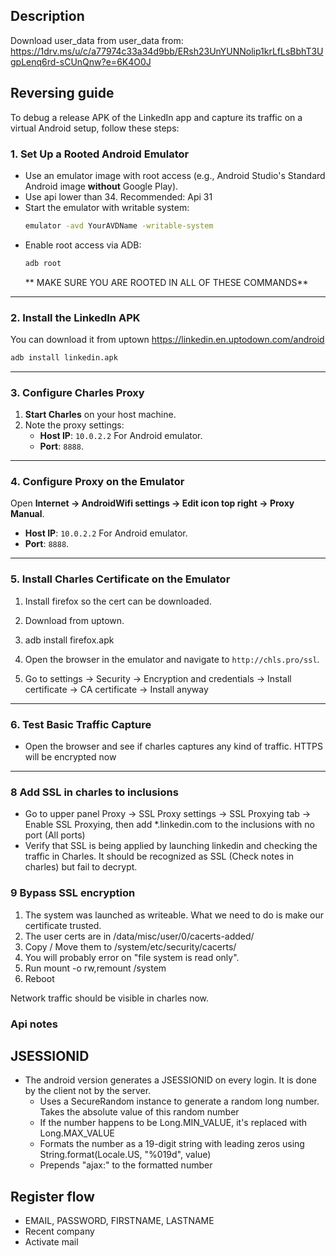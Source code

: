 ## Description

Download user_data from user_data from:
https://1drv.ms/u/c/a77974c33a34d9bb/ERsh23UnYUNNolip1krLfLsBbhT3UgpLenq6rd-sCUnQnw?e=6K4O0J

## Reversing guide

To debug a release APK of the LinkedIn app and capture its traffic on a virtual Android setup, follow these steps:

### **1. Set Up a Rooted Android Emulator**

- Use an emulator image with root access (e.g., Android Studio's Standard Android image **without** Google Play).
- Use api lower than 34. Recommended: Api 31
- Start the emulator with writable system:
  ```bash
  emulator -avd YourAVDName -writable-system
  ```
- Enable root access via ADB:
  ```bash
  adb root
  ```
  ** MAKE SURE YOU ARE ROOTED IN ALL OF THESE COMMANDS**

---

### **2. Install the LinkedIn APK**

You can download it from uptown
https://linkedin.en.uptodown.com/android

```bash
adb install linkedin.apk
```

---

### **3. Configure Charles Proxy**

1. **Start Charles** on your host machine.
2. Note the proxy settings:
    - **Host IP**: `10.0.2.2`  For Android emulator.
    - **Port**: `8888`.

---

### **4. Configure Proxy on the Emulator**

Open **Internet -> AndroidWifi settings -> Edit icon top right -> Proxy Manual**.

- **Host IP**: `10.0.2.2`  For Android emulator.
- **Port**: `8888`.

---

### **5. Install Charles Certificate on the Emulator**

1. Install firefox so the cert can be downloaded.
2. Download from uptown.
3. adb install firefox.apk

4. Open the browser in the emulator and navigate to `http://chls.pro/ssl`.
5. Go to settings -> Security -> Encryption and credentials -> Install certificate -> CA certificate -> Install anyway

---

### **6. Test Basic Traffic Capture**

- Open the browser and see if charles captures any kind of traffic. HTTPS will be encrypted now

---

### **8 Add SSL in charles to inclusions**

- Go to upper panel Proxy -> SSL Proxy settings -> SSL Proxying tab -> Enable SSL Proxying, then add *.linkedin.com to
  the inclusions with no port (All ports)
- Verify that SSL is being applied by launching linkedin and checking the traffic in Charles. It should be recognized as
  SSL (Check notes in charles) but fail to decrypt.

### **9 Bypass SSL encryption**

1. The system was launched as writeable. What we need to do is make our certificate trusted.
2. The user certs are in /data/misc/user/0/cacerts-added/
3. Copy / Move them to /system/etc/security/cacerts/
4. You will probably error on "file system is read only".
5. Run mount -o rw,remount /system
6. Reboot

Network traffic should be visible in charles now.

### Api notes

## JSESSIONID

- The android version generates a JSESSIONID on every login. It is done by the client not by the server.
    - Uses a SecureRandom instance to generate a random long number. Takes the absolute value of this random number
    - If the number happens to be Long.MIN_VALUE, it's replaced with Long.MAX_VALUE
    - Formats the number as a 19-digit string with leading zeros using String.format(Locale.US, "%019d", value)
    - Prepends "ajax:" to the formatted number

## Register flow

- EMAIL, PASSWORD, FIRSTNAME, LASTNAME
- Recent company
- Activate mail